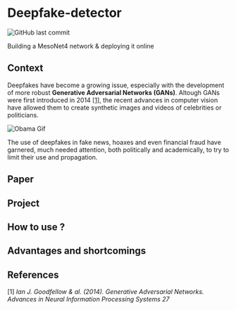 # Deepfake-detector

![GitHub last commit](https://img.shields.io/github/last-commit/ABoissier/Deepfake-detector)

Building a MesoNet4 network &amp; deploying it online

## Context 

Deepfakes have become a growing issue, especially with the development of more robust **Generative Adversarial Networks (GANs)**. Altough GANs were first introduced in 2014 [[1]](#1), the recent advances in computer vision have allowed them to create synthetic images and videos of celebrities or politicians.

![Obama Gif](https://www.google.com/url?sa=i&url=https%3A%2F%2Fwww.el-kalam.com%2Fles-videos-deepfakes%2Fobama-gif%2F&psig=AOvVaw1Ngblk26B7xtO20TiqBQ-0&ust=1633544512801000&source=images&cd=vfe&ved=0CAkQjRxqFwoTCKDu69Xxs_MCFQAAAAAdAAAAABAI.gif)

The use of deepfakes in fake news, hoaxes and even financial fraud have garnered, much needed attention, both politically and academically, to try to limit their use and propagation.

## Paper

## Project

## How to use ?

## Advantages and shortcomings

## References
<a id="1">[1]</a> 
_Ian J. Goodfellow &amp; al. (2014). 
Generative Adversarial Networks.
Advances in Neural Information Processing Systems 27_
